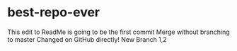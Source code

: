 # best-repo-ever

This edit to ReadMe is going to be the first commit
Merge without branching to master
Changed on GitHub directly!
New Branch 1,2


